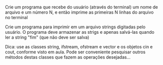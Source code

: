 Crie um programa que recebe do usuário (através do terminal) um
nome de arquivo e um número N, e então imprime as primeiras N
linhas do arquivo no terminal

Crie um programa para imprimir em um arquivo strings digitadas pelo
usuário. O programa deve armazenar as strigs e apenas salvá-las
quando ler a string "fim" (que não deve ser salva)

Dica: use as classes string, ifstream, ofstream e vector<string> e os
objetos cin e cout, conforme visto em aula. Pode ser conveniente
pesquisar outros métodos destas classes que fazem as operações
desejadas...
